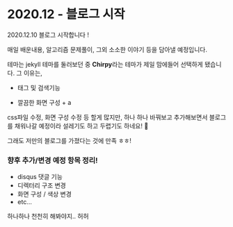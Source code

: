 # 2020.12 - 블로그 시작

2020.12.10 블로그 시작합니다 !

매일 배운내용, 알고리즘 문제풀이, 그외 소소한 이야기 등을 담아낼 예정입니다.



테마는 jekyll 테마를 둘러보던 중 **Chirpy**라는 테마가 제일 맘에들어 선택하게 됐습니다. 그 이유는,

- 태그 및 검색기능

- 깔끔한 화면 구성 + a



css파일 수정, 화면 구성 수정 등 할게 많지만, 하나 하나 바꿔보고 추가해보면서 블로그를 채워나갈 예정이라 설레기도 하고 두렵기도 하네요! 🤣

그래도 저만의 블로그를 가졌다는 것에 만족 ㅎㅎ!



### 향후 추가/변경 예정 항목 정리!

- disqus 댓글 기능
- 디렉터리 구조 변경
- 화면 구성 / 색상 변경
- etc...



하나하나 천천히 해봐야지.. 허허